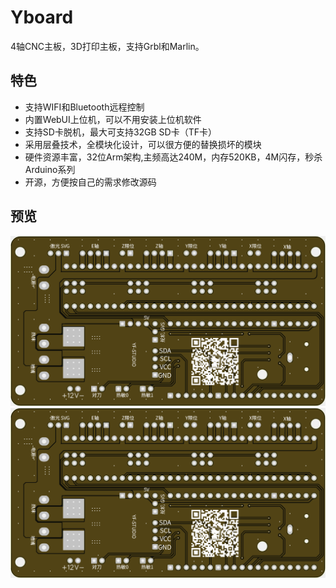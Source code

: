 # Yboard
4轴CNC主板，3D打印主板，支持Grbl和Marlin。

## 特色
- 支持WIFI和Bluetooth远程控制
- 内置WebUI上位机，可以不用安装上位机软件
- 支持SD卡脱机，最大可支持32GB SD卡（TF卡）
- 采用层叠技术，全模块化设计，可以很方便的替换损坏的模块
- 硬件资源丰富，32位Arm架构,主频高达240M，内存520KB，4M闪存，秒杀Arduino系列
- 开源，方便按自己的需求修改源码

## 预览
![top](./top.png)  
![bottom](./bottom.png)
